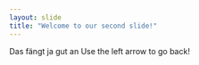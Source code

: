 ```yaml
---
layout: slide
title: "Welcome to our second slide!"
---
```

Das fängt ja gut an
Use the left arrow to go back!

